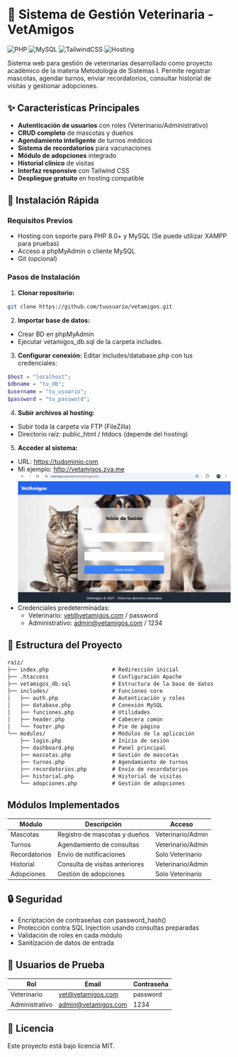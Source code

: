 # 🐾 Sistema de Gestión Veterinaria - VetAmigos  

![PHP](https://img.shields.io/badge/PHP-8.0%2B-777BB4?logo=php)
![MySQL](https://img.shields.io/badge/MySQL-8.0-4479A1?logo=mysql)
![TailwindCSS](https://img.shields.io/badge/Tailwind_CSS-3.0-06B6D4?logo=tailwind-css)
![Hosting](https://img.shields.io/badge/Hosting-Aeon_Free-2496ED)

Sistema web para gestión de veterinarias desarrollado como proyecto académico de la materia Metodología de Sistemas I. Permite registrar mascotas, agendar turnos, enviar recordatorios, consultar historial de visitas y gestionar adopciones.

## ✨ Características Principales  
- **Autenticación de usuarios** con roles (Veterinario/Administrativo)  
- **CRUD completo** de mascotas y dueños  
- **Agendamiento inteligente** de turnos médicos  
- **Sistema de recordatorios** para vacunaciones  
- **Módulo de adopciones** integrado  
- **Historial clínico** de visitas  
- **Interfaz responsive** con Tailwind CSS  
- **Despliegue gratuito** en hosting compatible  

## 🚀 Instalación Rápida  
### Requisitos Previos  
- Hosting con soporte para PHP 8.0+ y MySQL (Se puede utilizar XAMPP para pruebas)
- Acceso a phpMyAdmin o cliente MySQL  
- Git (opcional)  

### Pasos de Instalación  
1. **Clonar repositorio:**  
```bash
git clone https://github.com/tuusuario/vetamigos.git
```
2. **Importar base de datos:**
- Crear BD en phpMyAdmin
- Ejecutar vetamigos_db.sql de la carpeta includes.
3. **Configurar conexión:**
Editar includes/database.php con tus credenciales:
```php
$host = "localhost";
$dbname = "tu_db";
$username = "tu_usuario";
$password = "tu_password";
```
4. **Subir archivos al hosting:**
- Subir toda la carpeta via FTP (FileZilla)
- Directorio raíz: public_html / htdocs (depende del hosting)
5. **Acceder al sistema:**
- URL: https://tudominio.com 
- Mi ejemplo: http://vetamigos.zya.me
![login](includes/vetamigos_despliegue.png)
- Credenciales predeterminadas:
    - Veterinario: vet@vetamigos.com / password
    - Administrativo: admin@vetamigos.com / 1234

## 📁 Estructura del Proyecto
```text
raíz/
├── index.php                    # Redirección inicial
├── .htaccess                    # Configuración Apache
├── vetamigos_db.sql             # Estructura de la base de datos
├── includes/                    # Funciones core
│   ├── auth.php                 # Autenticación y roles
│   ├── database.php             # Conexión MySQL
│   ├── funciones.php            # Utilidades
│   ├── header.php               # Cabecera común
│   └── footer.php               # Pie de página
└── modules/                     # Módulos de la aplicación
    ├── login.php                # Inicio de sesión
    ├── dashboard.php            # Panel principal
    ├── mascotas.php             # Gestión de mascotas
    ├── turnos.php               # Agendamiento de turnos
    ├── recordatorios.php        # Envío de recordatorios
    ├── historial.php            # Historial de visitas
    └── adopciones.php           # Gestión de adopciones
```

## Módulos Implementados
| Módulo       | Descripción                        | Acceso              |
|-------------|------------------------------------|---------------------|
| Mascotas    | Registro de mascotas y dueños     | Veterinario/Admin  |
| Turnos      | Agendamiento de consultas         | Veterinario/Admin  |
| Recordatorios | Envío de notificaciones          | Solo Veterinario   |
| Historial   | Consulta de visitas anteriores    | Veterinario/Admin  |
| Adopciones  | Gestión de adopciones             | Solo Veterinario   |

## 🔒 Seguridad
- Encriptación de contraseñas con password_hash()
- Protección contra SQL Injection usando consultas preparadas
- Validación de roles en cada módulo
- Sanitización de datos de entrada

## 👥 Usuarios de Prueba
| Rol           | Email                  | Contraseña |
|--------------|------------------------|------------|
| Veterinario  | vet@vetamigos.com       | password   |
| Administrativo | admin@vetamigos.com   | 1234       |

## 📄 Licencia
Este proyecto está bajo licencia MIT.